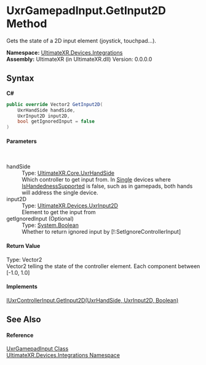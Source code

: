 # UxrGamepadInput.GetInput2D Method 
 

Gets the state of a 2D input element (joystick, touchpad...).

**Namespace:**&nbsp;<a href="N_UltimateXR_Devices_Integrations">UltimateXR.Devices.Integrations</a><br />**Assembly:**&nbsp;UltimateXR (in UltimateXR.dll) Version: 0.0.0.0

## Syntax

**C#**<br />
``` C#
public override Vector2 GetInput2D(
	UxrHandSide handSide,
	UxrInput2D input2D,
	bool getIgnoredInput = false
)
```


#### Parameters
&nbsp;<dl><dt>handSide</dt><dd>Type: <a href="T_UltimateXR_Core_UxrHandSide">UltimateXR.Core.UxrHandSide</a><br />Which controller to get input from. In <a href="T_UltimateXR_Devices_UxrControllerSetupType">Single</a> devices where <a href="P_UltimateXR_Devices_IUxrControllerInput_IsHandednessSupported">IsHandednessSupported</a> is false, such as in gamepads, both hands will address the single device.</dd><dt>input2D</dt><dd>Type: <a href="T_UltimateXR_Devices_UxrInput2D">UltimateXR.Devices.UxrInput2D</a><br />Element to get the input from</dd><dt>getIgnoredInput (Optional)</dt><dd>Type: <a href="https://docs.microsoft.com/dotnet/api/system.boolean" target="_blank" rel="noopener noreferrer">System.Boolean</a><br />Whether to return ignored input by [!:SetIgnoreControllerInput]</dd></dl>

#### Return Value
Type: Vector2<br />Vector2 telling the state of the controller element. Each component between [-1.0, 1.0]

#### Implements
<a href="M_UltimateXR_Devices_IUxrControllerInput_GetInput2D">IUxrControllerInput.GetInput2D(UxrHandSide, UxrInput2D, Boolean)</a><br />

## See Also


#### Reference
<a href="T_UltimateXR_Devices_Integrations_UxrGamepadInput">UxrGamepadInput Class</a><br /><a href="N_UltimateXR_Devices_Integrations">UltimateXR.Devices.Integrations Namespace</a><br />